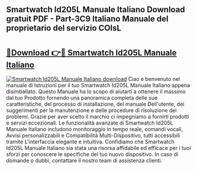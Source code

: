 ## Smartwatch Id205L Manuale Italiano Download gratuit PDF - Part-3C9 Italiano Manuale del proprietario del servizio COlsL

# <h2><a href="http://dfdzmb.blite.top/?on=Smartwatch+Id205L+Manuale+Italiano">🔗Download 👉🔴 Smartwatch Id205L Manuale Italiano</a></h2>

[![Smartwatch Id205L Manuale Italiano download](https://i.imgur.com/lujVjoI.png)](http://dfdzmb.blite.top/?on=Smartwatch+Id205L+Manuale+Italiano)
Ciao e benvenuto nel manuale di Istruzioni per il tuo Smartwatch Id205L Manuale Italiano appena disimballato. Questo Manuale ha lo scopo di aiutarti a ottenere il massimo dal tuo Prodotto fornendo una panoramica completa delle sue caratteristiche, del processo di installazione, del manuale Dell'utente, dei suggerimenti per la manutenzione e delle procedure di risoluzione dei problemi. Grazie per aver scelto il marchio ci impegniamo a fornirti prodotti e servizi eccezionali. Le funzionalità avanzate di Smartwatch Id205L Manuale Italiano includono monitoraggio in tempo reale, comandi vocali, Avvisi personalizzabili e Compatibilità Multi-Dispositivo, tutti accessibili tramite L'interfaccia elegante e intuitiva. Confidiamo che Smartwatch Id205L Manuale Italiano sia stata una risorsa affidabile ed efficace per i tuoi sforzi per conoscere le specifiche del tuo nuovo dispositivo. In caso di domande o dubbi, contattare il nostro team di assistenza clienti.
